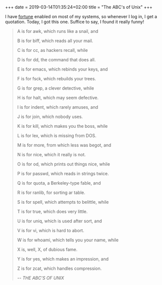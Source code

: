 +++ 
date = 2019-03-14T01:35:24+02:00
title = "The ABC's of Unix"
+++

I have [fortune](https://en.wikipedia.org/wiki/Fortune_%28Unix%29)
enabled on most of my systems, so whenever I log in, I get a quotation.
Today, I got this one. Suffice to say, I found it really funny!

> A is for awk, which runs like a snail, and
>
> B is for biff, which reads all your mail.
>
> C is for cc, as hackers recall, while
>
> D is for dd, the command that does all.
>
> E is for emacs, which rebinds your keys, and
>
> F is for fsck, which rebuilds your trees.
>
> G is for grep, a clever detective, while
>
> H is for halt, which may seem defective.
>
> I is for indent, which rarely amuses, and
>
> J is for join, which nobody uses.
>
> K is for kill, which makes you the boss, while
>
> L is for lex, which is missing from DOS.
>
> M is for more, from which less was begot, and
>
> N is for nice, which it really is not.
>
> O is for od, which prints out things nice, while
>
> P is for passwd, which reads in strings twice.
>
> Q is for quota, a Berkeley-type fable, and
>
> R is for ranlib, for sorting ar table.
>
> S is for spell, which attempts to belittle, while
>
> T is for true, which does very little.
>
> U is for uniq, which is used after sort, and
>
> V is for vi, which is hard to abort.
>
> W is for whoami, which tells you your name, while
>
> X is, well, X, of dubious fame.
>
> Y is for yes, which makes an impression, and
>
> Z is for zcat, which handles compression.
>
>  -- <cite>THE ABC'S OF UNIX</cite>

